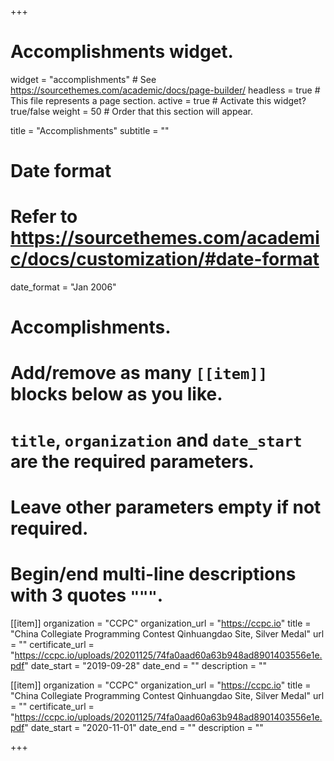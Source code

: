 +++
# Accomplishments widget.
widget = "accomplishments"  # See https://sourcethemes.com/academic/docs/page-builder/
headless = true  # This file represents a page section.
active = true  # Activate this widget? true/false
weight = 50  # Order that this section will appear.

title = "Accomplish&shy;ments"
subtitle = ""

# Date format
#   Refer to https://sourcethemes.com/academic/docs/customization/#date-format
date_format = "Jan 2006"

# Accomplishments.
#   Add/remove as many `[[item]]` blocks below as you like.
#   `title`, `organization` and `date_start` are the required parameters.
#   Leave other parameters empty if not required.
#   Begin/end multi-line descriptions with 3 quotes `"""`.

[[item]]
  organization = "CCPC"
  organization_url = "https://ccpc.io"
  title = "China Collegiate Programming Contest Qinhuangdao Site, Silver Medal"
  url = ""
  certificate_url = "https://ccpc.io/uploads/20201125/74fa0aad60a63b948ad8901403556e1e.pdf"
  date_start = "2019-09-28"
  date_end = ""
  description = ""

[[item]]
  organization = "CCPC"
  organization_url = "https://ccpc.io"
  title = "China Collegiate Programming Contest Qinhuangdao Site, Silver Medal"
  url = ""
  certificate_url = "https://ccpc.io/uploads/20201125/74fa0aad60a63b948ad8901403556e1e.pdf"
  date_start = "2020-11-01"
  date_end = ""
  description = ""
  

+++
